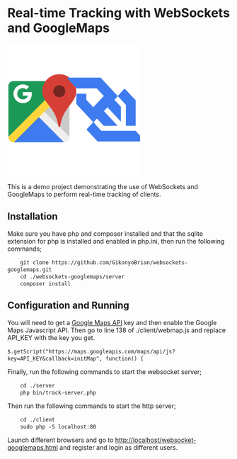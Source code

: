 # Real-time Tracking with WebSockets and GoogleMaps

<img align="center" src="https://github.com/GikonyoBrian/websockets-googlemaps/raw/master/icon.png" alt ="Websockets and Google Maps" width="300" height="300">

This is a demo project demonstrating the use of WebSockets
and GoogleMaps to perform real-time tracking of clients.

## Installation

Make sure you have php and composer installed and that the sqlite extension for php is installed and enabled in php.ini, then run the following commands;

````
	git clone https://github.com/GikonyoBrian/websockets-googlemaps.git
	cd ./websockets-googlemaps/server
	composer install
````

## Configuration and Running
You will need to get a [Google Maps API](https://developers.google.com/maps/) key and then enable the Google Maps Javascript API.
Then go to line 138 of ./client/webmap.js and replace API_KEY with the key you get.

```
$.getScript("https://maps.googleapis.com/maps/api/js?key=API_KEY&callback=initMap", function() {
```

Finally, run the following commands to start the websocket server;

````
	cd ./server
	php bin/track-server.php
````
    
Then run the following commands to start the http server;

````
	cd ./client
	sudo php -S localhost:80
````

Launch different browsers and go to [http://localhost/websocket-googlemaps.html](http://localhost/websocket-googlemaps.html) and register and login as different users.
